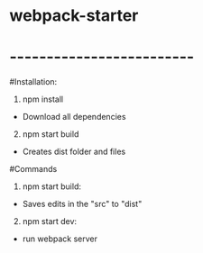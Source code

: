 ﻿# webpack-starter

# -------------------------

#Installation:
1. npm install
  - Download all dependencies
2. npm start build
  - Creates dist folder and files

#Commands
1. npm start build:
  - Saves edits in the "src" to "dist"
2. npm start dev:
  - run webpack server

